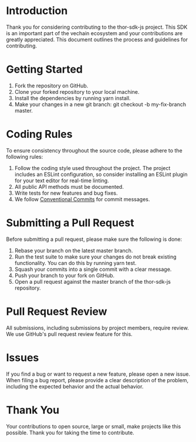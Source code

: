 # Introduction

Thank you for considering contributing to the thor-sdk-js project. This SDK is an important part of the vechain ecosystem and your contributions are greatly appreciated. This document outlines the process and guidelines for contributing.

# Getting Started

1. Fork the repository on GitHub.
2. Clone your forked repository to your local machine.
3. Install the dependencies by running yarn install.
4. Make your changes in a new git branch: git checkout -b my-fix-branch master.

# Coding Rules

To ensure consistency throughout the source code, please adhere to the following rules:

1. Follow the coding style used throughout the project. The project includes an ESLint configuration, so consider installing an ESLint plugin for your text editor for real-time linting.
2. All public API methods must be documented.
3. Write tests for new features and bug fixes.
4. We follow [Conventional Commits](https://www.conventionalcommits.org/en/v1.0.0/) for commit messages.

# Submitting a Pull Request

Before submitting a pull request, please make sure the following is done:

1. Rebase your branch on the latest master branch.
2. Run the test suite to make sure your changes do not break existing functionality. You can do this by running yarn test.
3. Squash your commits into a single commit with a clear message.
4. Push your branch to your fork on GitHub.
5. Open a pull request against the master branch of the thor-sdk-js repository.

# Pull Request Review

All submissions, including submissions by project members, require review. We use GitHub's pull request review feature for this.

# Issues

If you find a bug or want to request a new feature, please open a new issue. When filing a bug report, please provide a clear description of the problem, including the expected behavior and the actual behavior.

# Thank You

Your contributions to open source, large or small, make projects like this possible. Thank you for taking the time to contribute.